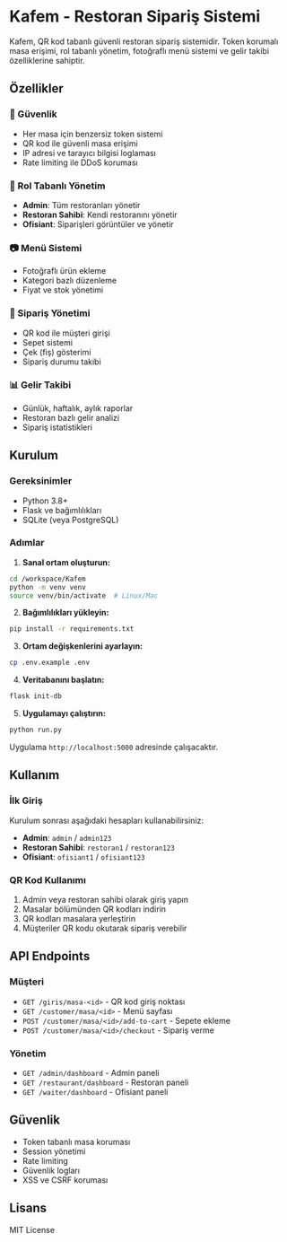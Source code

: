 # Kafem - Restoran Sipariş Sistemi

Kafem, QR kod tabanlı güvenli restoran sipariş sistemidir. Token korumalı masa erişimi, rol tabanlı yönetim, fotoğraflı menü sistemi ve gelir takibi özelliklerine sahiptir.

## Özellikler

### 🔐 Güvenlik
- Her masa için benzersiz token sistemi
- QR kod ile güvenli masa erişimi
- IP adresi ve tarayıcı bilgisi loglaması
- Rate limiting ile DDoS koruması

### 👥 Rol Tabanlı Yönetim
- **Admin**: Tüm restoranları yönetir
- **Restoran Sahibi**: Kendi restoranını yönetir
- **Ofisiant**: Siparişleri görüntüler ve yönetir

### 📷 Menü Sistemi
- Fotoğraflı ürün ekleme
- Kategori bazlı düzenleme
- Fiyat ve stok yönetimi

### 🧾 Sipariş Yönetimi
- QR kod ile müşteri girişi
- Sepet sistemi
- Çek (fiş) gösterimi
- Sipariş durumu takibi

### 📊 Gelir Takibi
- Günlük, haftalık, aylık raporlar
- Restoran bazlı gelir analizi
- Sipariş istatistikleri

## Kurulum

### Gereksinimler
- Python 3.8+
- Flask ve bağımlılıkları
- SQLite (veya PostgreSQL)

### Adımlar

1. **Sanal ortam oluşturun:**
```bash
cd /workspace/Kafem
python -m venv venv
source venv/bin/activate  # Linux/Mac
```

2. **Bağımlılıkları yükleyin:**
```bash
pip install -r requirements.txt
```

3. **Ortam değişkenlerini ayarlayın:**
```bash
cp .env.example .env
```

4. **Veritabanını başlatın:**
```bash
flask init-db
```

5. **Uygulamayı çalıştırın:**
```bash
python run.py
```

Uygulama `http://localhost:5000` adresinde çalışacaktır.

## Kullanım

### İlk Giriş
Kurulum sonrası aşağıdaki hesapları kullanabilirsiniz:

- **Admin**: `admin` / `admin123`
- **Restoran Sahibi**: `restoran1` / `restoran123`
- **Ofisiant**: `ofisiant1` / `ofisiant123`

### QR Kod Kullanımı
1. Admin veya restoran sahibi olarak giriş yapın
2. Masalar bölümünden QR kodları indirin
3. QR kodları masalara yerleştirin
4. Müşteriler QR kodu okutarak sipariş verebilir

## API Endpoints

### Müşteri
- `GET /giris/masa-<id>` - QR kod giriş noktası
- `GET /customer/masa/<id>` - Menü sayfası
- `POST /customer/masa/<id>/add-to-cart` - Sepete ekleme
- `POST /customer/masa/<id>/checkout` - Sipariş verme

### Yönetim
- `GET /admin/dashboard` - Admin paneli
- `GET /restaurant/dashboard` - Restoran paneli
- `GET /waiter/dashboard` - Ofisiant paneli

## Güvenlik
- Token tabanlı masa koruması
- Session yönetimi
- Rate limiting
- Güvenlik logları
- XSS ve CSRF koruması

## Lisans
MIT License